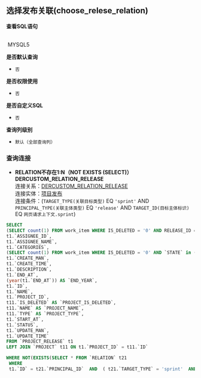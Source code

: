 ## 选择发布关联(choose_relese_relation) <!-- {docsify-ignore-all} -->



<p class="panel-title"><b>查看SQL语句</b></p>
<br>

<el-row>
&nbsp;<el-tag @click="MYSQL5 = true">MYSQL5</el-tag>
</el-row>

<br>
<p class="panel-title"><b>是否默认查询</b></p>

* `否`

<p class="panel-title"><b>是否权限使用</b></p>

* `否`

<p class="panel-title"><b>是否自定义SQL</b></p>

* `否`

<p class="panel-title"><b>查询列级别</b></p>

* `默认（全部查询列）`




### 查询连接
* **RELATION不存在1:N（NOT EXISTS (SELECT)）DERCUSTOM_RELATION_RELEASE**<br>
连接关系：[DERCUSTOM_RELATION_RELEASE](der/DERCUSTOM_RELATION_RELEASE)<br>
连接实体：[项目发布](module/ProjMgmt/release)<br>
连接条件：(`TARGET_TYPE(关联目标类型)` EQ `'sprint'` AND `PRINCIPAL_TYPE(关联主体类型)` EQ `'release'` AND `TARGET_ID(目标主体标识)` EQ `网页请求上下文.sprint`)<br>




<el-dialog v-model="MYSQL5" title="MYSQL5">

```sql
SELECT
(SELECT count(1) FROM work_item WHERE IS_DELETED = '0' AND RELEASE_ID = t1.`ID`) AS `ALL_WORK_ITEMS`,
t1.`ASSIGNEE_ID`,
t1.`ASSIGNEE_NAME`,
t1.`CATEGORIES`,
(SELECT count(1) FROM work_item WHERE IS_DELETED = '0' AND `STATE` in (select ID from work_item_state where TYPE = 'completed') AND RELEASE_ID = t1.`ID`) AS `COMPLETED_WORK_ITEMS`,
t1.`CREATE_MAN`,
t1.`CREATE_TIME`,
t1.`DESCRIPTION`,
t1.`END_AT`,
(year(t1.`END_AT`)) AS `END_YEAR`,
t1.`ID`,
t1.`NAME`,
t1.`PROJECT_ID`,
t11.`IS_DELETED` AS `PROJECT_IS_DELETED`,
t11.`NAME` AS `PROJECT_NAME`,
t11.`TYPE` AS `PROJECT_TYPE`,
t1.`START_AT`,
t1.`STATUS`,
t1.`UPDATE_MAN`,
t1.`UPDATE_TIME`
FROM `PROJECT_RELEASE` t1 
LEFT JOIN `PROJECT` t11 ON t1.`PROJECT_ID` = t11.`ID` 

WHERE NOT(EXISTS(SELECT * FROM `RELATION` t21 
 WHERE 
 t1.`ID` = t21.`PRINCIPAL_ID`  AND  ( t21.`TARGET_TYPE` = 'sprint'  AND  t21.`PRINCIPAL_TYPE` = 'release'  AND  t21.`TARGET_ID` = #{ctx.webcontext.sprint} ) ))
```

</el-dialog>

<script>
 const { createApp } = Vue
  createApp({
    data() {
      return {
                MYSQL5 : false
        
      }
    },
    methods: {
    }
  }).use(ElementPlus).mount('#app')
</script>